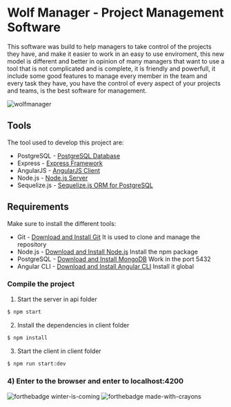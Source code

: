 # Wolf Manager - Project Management Software

This software was build to help managers to take control of the projects they have, and
make it easier to work in an easy to use enviroment, this new model is different and better in opinion of many managers that want to use a tool that is not complicated and is complete, it is friendly and powerfull, it include some good features to manage every member in the team and every task they have, you have the control of every aspect of your projects and teams, is the best software for management.

![wolfmanager](https://user-images.githubusercontent.com/17972120/34510381-0db969f0-f019-11e7-855f-6b4fa8d18525.png)

## Tools
The tool used to develop this project are:
* PostgreSQL - [PostgreSQL Database](https://www.postgresql.org/) 
* Express - [Express Framework](http://expressjs.com/)
* AngularJS - [AngularJS Client](http://angularjs.org/)
* Node.js - [Node.js Server](http://nodejs.org/)
* Sequelize.js - [Sequelize.js ORM for PostgreSQL](http://docs.sequelizejs.com/)

## Requirements
Make sure to install the different tools:
* Git - [Download and Install Git](https://git-scm.com/downloads) It is used to clone and manage the repository
* Node.js - [Download and Install Node.js](https://nodejs.org/en/download/) Install the npm package
* PostgreSQL - [Download and Install MongoDB](https://www.postgresql.org/download/) Work in the port 5432
* Angular CLI - [Download and Install Angular CLI](https://cli.angular.io/) Install it global

### Compile the project

1) Start the server in api folder

```bash
$ npm start
```

2) Install the dependencies in client folder

```bash
$ npm install
```

3) Start the client in client folder

```bash
$ npm run start:dev
```

### 4) Enter to the browser and enter to localhost:4200

![forthebadge winter-is-coming](http://forthebadge.com/images/badges/winter-is-coming.svg)
![forthebadge made-with-crayons](http://forthebadge.com/images/badges/made-with-crayons.svg)


